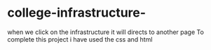 # college-infrastructure-
when we click on the infrastructure it will directs to another page
To complete this project i have used the css and html
